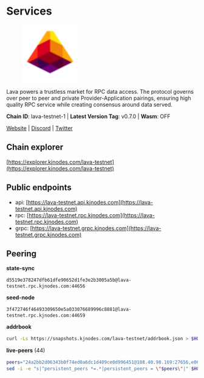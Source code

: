 # Services

<figure><img src="https://raw.githubusercontent.com/kj89/cosmos-images/main/logos/lava.png" width="150" alt=""><figcaption></figcaption></figure>

Lava powers a trustless market for RPC data access. The protocol  governs over peer to peer and private Provider-Application pairings,  ensuring high quality RPC service while creating consensus around data served.

**Chain ID**: lava-testnet-1 | **Latest Version Tag**: v0.7.0 | **Wasm**: OFF

[Website](https://lavanet.xyz) | [Discord](https://discord.com/invite/Tbk5NxTCdA) | [Twitter](https://twitter.com/lavanetxyz)




## Chain explorer
[https://explorer.kjnodes.com/lava-testnet](https://explorer.kjnodes.com/lava-testnet)

## Public endpoints

* api: [https://lava-testnet.api.kjnodes.com](https://lava-testnet.api.kjnodes.com)
* rpc: [https://lava-testnet.rpc.kjnodes.com](https://lava-testnet.rpc.kjnodes.com)
* grpc: [https://lava-testnet.grpc.kjnodes.com](https://lava-testnet.grpc.kjnodes.com)

## Peering

**state-sync**

```text
d5519e378247dfb61dfe90652d1fe3e2b3005a5b@lava-testnet.rpc.kjnodes.com:44656
```

**seed-node**

```text
3f472746f46493309650e5a033076689996c8881@lava-testnet.rpc.kjnodes.com:44659
```

**addrbook**
```bash
curl -Ls https://snapshots.kjnodes.com/lava-testnet/addrbook.json > $HOME/.lava/config/addrbook.json
```

**live-peers** (44)
```bash
peers="24a2bb2d06343b0f74ed0a6dc1d409ce0d996451@188.40.98.169:27656,e06519a36d7c780af9ad2be69616a98445112c7a@80.79.5.171:29656,6ba3b6ec03839afffa64c83e18ff80a681f4968d@65.108.194.40:21756,0a78dd75926983ba06de451480673487ffa1bcc1@199.175.98.106:26656,f30d07170a092f82702e3c12334fa9fd828b71c6@168.119.124.130:47656,9057ee9d3d9b3c42c184dc89a7b2a07026b81a45@31.220.76.131:26656,509eaf8341cca511c8a3127affaae2251593d514@161.97.148.146:56656,14ae45e7f2ff7491cfa686a8fcac7cc095bc38ff@213.239.217.52:39656,3a445bfdbe2d0c8ee82461633aa3af31bc2b4dc0@3.252.219.158:26656,f762b211ee317e8cae9f8ca8cd17a1de1e87f0df@116.202.8.211:20656,eb7832932626c1c636d16e0beb49e0e4498fbd5e@65.108.231.124:20656,e593c7a9ca61f5616119d6beb5bd8ef5dd28d62d@34.246.190.1:26656,013f0163d37428ed99eacd8ee84059da5c243981@5.161.132.217:26656,5c2a752c9b1952dbed075c56c600c3a79b58c395@185.16.39.172:27066,112fba64a7e5e27b0cf8f02c634334c957891abf@75.119.146.244:28656,ef6e9620807e7e4614fd8e02722f8075ec277544@199.175.98.122:26656,7adc61737172235479b405f61477a02be635fb21@62.171.188.69:26656,22c51515eea1df09dc872dc8843efb7fc73770b1@199.175.98.102:26656,b591ef22e0c2082eb76dcac5ead95be55d01b695@65.109.178.147:26656,aebbf38433cc38ed3aad0bb5f2aa567797df78da@46.8.210.144:26756,b6e23ec5fbdf386fd65e1f195a205b00851f64c1@90.188.248.131:12656,9d5802ec3e10fbac150850ffdfa50f324e804b95@95.214.55.62:35656,dced9544a6a8529980dee3ef5b40a251ef06b763@157.97.108.38:20656,0adbe1e790b58d19cc53a9839059a95d7d5d7aba@65.109.70.23:19956,7aa9d96f0a3f162385b743ef92a2c6e03a4a1d84@65.108.48.77:20656,a3f713c2d5c93d64d9f58b691719d1d669a7931f@87.246.173.246:26656,92b2e2f59cbbb11c601919f058575fbc50cb73c6@65.109.183.202:26656,bb8c8cea499a1fa7e97922b5a9882c2360c6575a@176.103.222.21:26656,433be6210ad6350bebebad68ec50d3e0d90cb305@217.13.223.167:60856,5b25ec3860445e50a41a80850970b3241350df72@194.233.90.134:26656,bfe21dd5af98aa42d213cd5bd943162a36b0505f@92.243.165.98:26656,dfa93668152cb6b3a822c987f9c22110a1c2f314@178.18.255.221:26656,8ffa4dbef4c0b2a1dc1172760914e2df1468fb22@178.63.8.245:60756,a7cad1d8aa2b5fa2070c826307cdaf09bbf114f6@212.227.233.231:36656,35f045092f9c51ab743eec194438b91ecf8ce69e@65.109.116.22:11134,ade4d8bc8cbe014af6ebdf3cb7b1e9ad36f412c0@176.9.82.221:19956,0314d53cc790860fb51f36ac656a19789800ce5c@176.103.222.20:26656,4fc42fdf634ef542094c7a44f22e031acea61162@91.77.165.172:27656,1a53822aace8a2fded042da7b31cf6824cae4590@195.14.6.2:26656,fcd5a8f4aebc4c7100573914b7974a35cd389963@5.9.69.253:20656,bc2e99e6004bb0b87c72ca10f20cd1617edf70fe@141.94.73.93:56656,1829486da26d7b88fb2a921798bb70f9218fc052@14.191.217.215:26656,e711b6631c3e5bb2f6c389cbc5d422912b05316b@213.239.216.252:33256,b62eb3baed171ab5654292e5e35d56a1287693c9@45.32.66.24:26656"
sed -i -e "s|^persistent_peers *=.*|persistent_peers = \"$peers\"|" $HOME/.lava/config/config.toml
```
